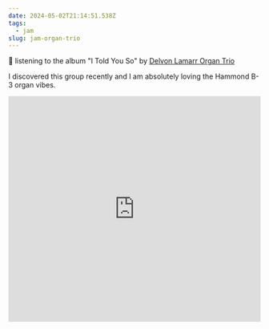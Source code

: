 ```yaml
---
date: 2024-05-02T21:14:51.538Z
tags:
  - jam
slug: jam-organ-trio
---
```

🎵 listening to the album "I Told You So" by [Delvon Lamarr Organ Trio](https://delvonlamarrorgantrio.com/)

I discovered this group recently and I am absolutely loving the Hammond B-3 organ vibes.

<iframe allow="autoplay *; encrypted-media *;" frameborder="0" height="450" style="width:100%;max-width:660px;overflow:hidden;background:transparent;" sandbox="allow-forms allow-popups allow-same-origin allow-scripts allow-storage-access-by-user-activation allow-top-navigation-by-user-activation" src="https://embed.music.apple.com/us/album/i-told-you-so/1537206995"></iframe>
